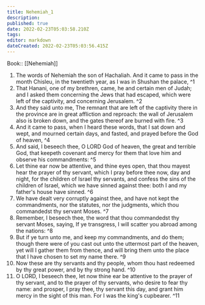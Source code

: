 ```yaml
---
title: Nehemiah_1
description: 
published: true
date: 2022-02-23T05:03:58.210Z
tags: 
editor: markdown
dateCreated: 2022-02-23T05:03:56.415Z
---
```


 Book:: [[Nehemiah]]
 1. The words of Nehemiah the son of Hachaliah. And it came to pass in the month Chisleu, in the twentieth year, as I was in Shushan the palace, ^1
 2. That Hanani, one of my brethren, came, he and certain men of Judah; and I asked them concerning the Jews that had escaped, which were left of the captivity, and concerning Jerusalem. ^2
 3. And they said unto me, The remnant that are left of the captivity there in the province are in great affliction and reproach: the wall of Jerusalem also is broken down, and the gates thereof are burned with fire. ^3
 4. And it came to pass, when I heard these words, that I sat down and wept, and mourned certain days, and fasted, and prayed before the God of heaven, ^4
 5. And said, I beseech thee, O LORD God of heaven, the great and terrible God, that keepeth covenant and mercy for them that love him and observe his commandments: ^5
 6. Let thine ear now be attentive, and thine eyes open, that thou mayest hear the prayer of thy servant, which I pray before thee now, day and night, for the children of Israel thy servants, and confess the sins of the children of Israel, which we have sinned against thee: both I and my father's house have sinned. ^6
 7. We have dealt very corruptly against thee, and have not kept the commandments, nor the statutes, nor the judgments, which thou commandedst thy servant Moses. ^7
 8. Remember, I beseech thee, the word that thou commandedst thy servant Moses, saying, If ye transgress, I will scatter you abroad among the nations: ^8
 9. But if ye turn unto me, and keep my commandments, and do them; though there were of you cast out unto the uttermost part of the heaven, yet will I gather them from thence, and will bring them unto the place that I have chosen to set my name there. ^9
 10. Now these are thy servants and thy people, whom thou hast redeemed by thy great power, and by thy strong hand. ^10
 11. O LORD, I beseech thee, let now thine ear be attentive to the prayer of thy servant, and to the prayer of thy servants, who desire to fear thy name: and prosper, I pray thee, thy servant this day, and grant him mercy in the sight of this man. For I was the king's cupbearer. ^11
